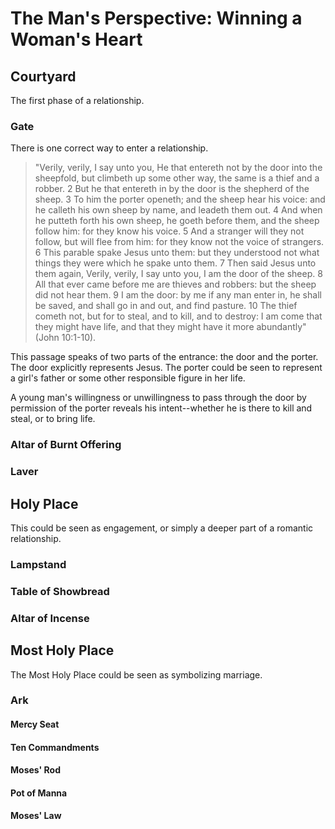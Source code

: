 # The Man's Perspective: Winning a Woman's Heart

## Courtyard

The first phase of a relationship.

### Gate

There is one correct way to enter a relationship.

> "Verily, verily, I say unto you, He that entereth not by the door into the sheepfold, but climbeth up some other way, the same is a thief and a robber. 2 But he that entereth in by the door is the shepherd of the sheep. 3 To him the porter openeth; and the sheep hear his voice: and he calleth his own sheep by name, and leadeth them out. 4 And when he putteth forth his own sheep, he goeth before them, and the sheep follow him: for they know his voice. 5 And a stranger will they not follow, but will flee from him: for they know not the voice of strangers. 6 This parable spake Jesus unto them: but they understood not what things they were which he spake unto them. 7 Then said Jesus unto them again, Verily, verily, I say unto you, I am the door of the sheep. 8 All that ever came before me are thieves and robbers: but the sheep did not hear them. 9 I am the door: by me if any man enter in, he shall be saved, and shall go in and out, and find pasture. 10 The thief cometh not, but for to steal, and to kill, and to destroy: I am come that they might have life, and that they might have it more abundantly" (John 10:1-10).

This passage speaks of two parts of the entrance: the door and the porter. The door explicitly represents Jesus. The porter could be seen to represent a girl's father or some other responsible figure in her life.

A young man's willingness or unwillingness to pass through the door by permission of the porter reveals his intent--whether he is there to kill and steal, or to bring life.

### Altar of Burnt Offering

### Laver

## Holy Place

This could be seen as engagement, or simply a deeper part of a romantic relationship.

### Lampstand

### Table of Showbread

### Altar of Incense

## Most Holy Place

The Most Holy Place could be seen as symbolizing marriage.

### Ark

#### Mercy Seat

#### Ten Commandments

#### Moses' Rod

#### Pot of Manna

#### Moses' Law
